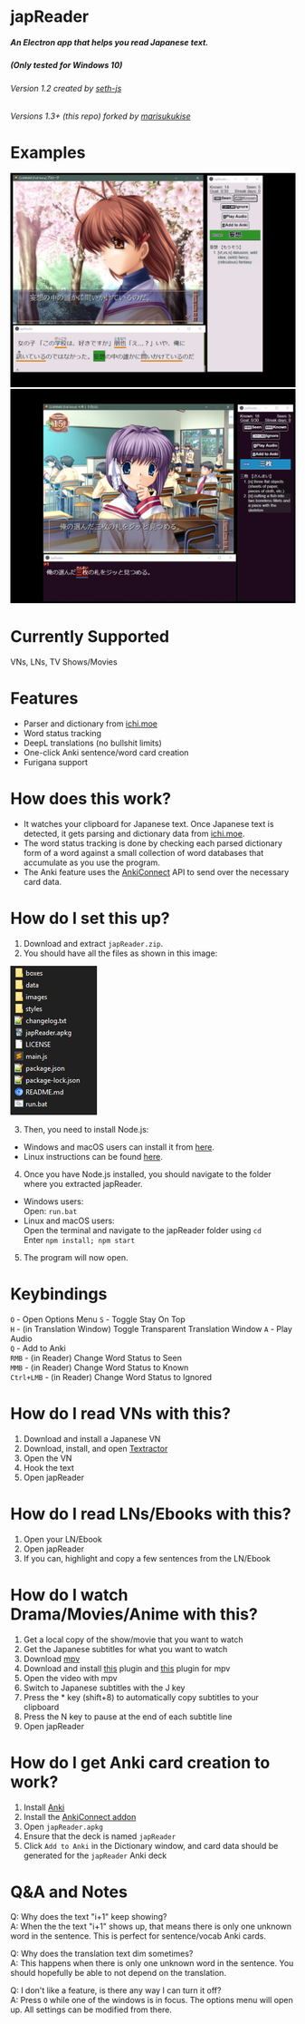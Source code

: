 # japReader

##### An Electron app that helps you read Japanese text. 
##### (Only tested for Windows 10)

###### Version 1.2 created by [seth-js](https://github.com/seth-js)
###### Versions 1.3+ (this repo) forked by [marisukukise](https://github.com/marisukukise)


# Examples
![Example screenshot #1](images/example1.png)  
![Example screenshot #2](images/example2.png)


# Currently Supported
VNs, LNs, TV Shows/Movies


# Features
* Parser and dictionary from [ichi.moe](https://ichi.moe/cl/qr/?q=&r=kana)
* Word status tracking
* DeepL translations (no bullshit limits)
* One-click Anki sentence/word card creation
* Furigana support


# How does this work?
* It watches your clipboard for Japanese text. Once Japanese text is detected, it gets parsing and dictionary data from [ichi.moe](https://ichi.moe/cl/qr/?q=&r=kana).
* The word status tracking is done by checking each parsed dictionary form of a word against a small collection of word databases that accumulate as you use the program.
* The Anki feature uses the [AnkiConnect](https://github.com/FooSoft/anki-connect) API to send over the necessary card data.


# How do I set this up?
1. Download and extract `japReader.zip`.
2. You should have all the files as shown in this image:

![Filelist](images/files.png)

3. Then, you need to install Node.js:
-   Windows and macOS users can install it from
    [here](https://nodejs.org/en/download/).
-   Linux instructions can be found
    [here](https://nodejs.org/en/download/package-manager/).
4. Once you have Node.js installed, you should navigate to the folder where you extracted japReader.
-   Windows users:  
    Open: `run.bat`
-   Linux and macOS users:  
    Open the terminal and navigate to the japReader folder using `cd`  
    Enter `npm install; npm start`
5. The program will now open.

# Keybindings
`O` - Open Options Menu 
`S` - Toggle Stay On Top  
`H` - (in Translation Window) Toggle Transparent Translation Window
`A` - Play Audio  
`Q` - Add to Anki  
`RMB` - (in Reader) Change Word Status to Seen  
`MMB` - (in Reader) Change Word Status to Known  
`Ctrl+LMB` - (in Reader) Change Word Status to Ignored


# How do I read VNs with this?
1.  Download and install a Japanese VN
2.  Download, install, and open
    [Textractor](https://github.com/Artikash/Textractor)
3.  Open the VN
4.  Hook the text
5.  Open japReader


# How do I read LNs/Ebooks with this?
1.  Open your LN/Ebook
2.  Open japReader
3.  If you can, highlight and copy a few sentences from the LN/Ebook


# How do I watch Drama/Movies/Anime with this?
1.  Get a local copy of the show/movie that you want to watch
2.  Get the Japanese subtitles for what you want to watch
3.  Download [mpv](https://mpv.io/)
4.  Download and install
    [this](https://github.com/Ben-Kerman/mpv-sub-scripts) plugin and
    [this](https://github.com/perogiue/mpv-scripts) plugin for mpv
5.  Open the video with mpv
6.  Switch to Japanese subtitles with the J key
7.  Press the \* key (shift+8) to automatically copy subtitles to your
    clipboard
8.  Press the N key to pause at the end of each subtitle line
9.  Open japReader


# How do I get Anki card creation to work?
1.  Install [Anki](https://apps.ankiweb.net/)
2.  Install the [AnkiConnect
    addon](https://ankiweb.net/shared/info/2055492159)
3.  Open `japReader.apkg`
4.  Ensure that the deck is named `japReader`
5.  Click `Add to Anki` in the Dictionary window, and card data should
    be generated for the `japReader` Anki deck


# Q&A and Notes
Q: Why does the text \"i+1\" keep showing?  
A: When the the text \"i+1\" shows up, that means there is only one unknown word in the sentence. This is perfect for sentence/vocab Anki cards.

Q: Why does the translation text dim sometimes?  
A: This happens when there is only one unknown word in the sentence. You should hopefully be able to not depend on the translation.

Q: I don\'t like a feature, is there any way I can turn it off?  
A: Press `O` while one of the windows is in focus. The options menu will open up. All settings can be modified from there.